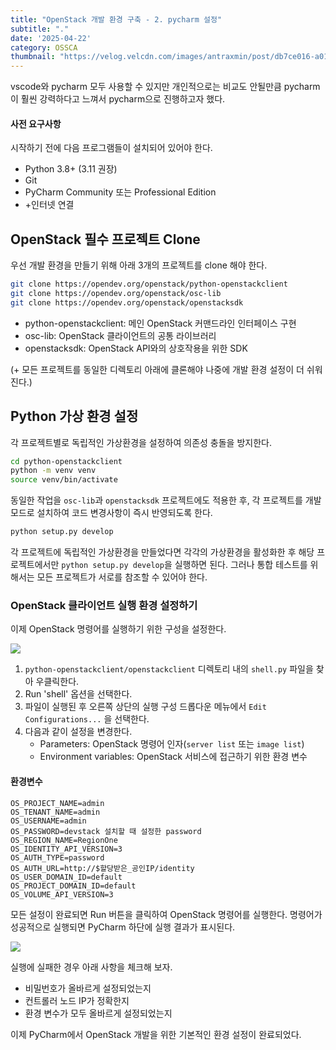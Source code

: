 ```yaml
---
title: "OpenStack 개발 환경 구축 - 2. pycharm 설정"
subtitle: "."
date: '2025-04-22'
category: OSSCA
thumbnail: "https://velog.velcdn.com/images/antraxmin/post/db7ce016-a013-490b-b70a-3a25817fa1df/image.png"
---
```


vscode와 pycharm 모두 사용할 수 있지만 개인적으로는 비교도 안될만큼 pycharm이 훨씬 강력하다고 느껴서 pycharm으로 진행하고자 했다.

#### 사전 요구사항

시작하기 전에 다음 프로그램들이 설치되어 있어야 한다. 

- Python 3.8+ (3.11 권장)
- Git
- PyCharm Community 또는 Professional Edition
- +인터넷 연결

## OpenStack 필수 프로젝트 Clone

우선 개발 환경을 만들기 위해 아래 3개의 프로젝트를 clone 해야 한다.

```bash
git clone https://opendev.org/openstack/python-openstackclient
git clone https://opendev.org/openstack/osc-lib
git clone https://opendev.org/openstack/openstacksdk
```
- python-openstackclient: 메인 OpenStack 커맨드라인 인터페이스 구현
- osc-lib: OpenStack 클라이언트의 공통 라이브러리
- openstacksdk: OpenStack API와의 상호작용을 위한 SDK

(+ 모든 프로젝트를 동일한 디렉토리 아래에 클론해야 나중에 개발 환경 설정이 더 쉬워진다.)

## Python 가상 환경 설정
각 프로젝트별로 독립적인 가상환경을 설정하여 의존성 충돌을 방지한다.

```bash
cd python-openstackclient
python -m venv venv
source venv/bin/activate
```

동일한 작업을 `osc-lib`과 `openstacksdk` 프로젝트에도 적용한 후, 각 프로젝트를 개발 모드로 설치하여 코드 변경사항이 즉시 반영되도록 한다. 

```bash
python setup.py develop
```

각 프로젝트에 독립적인 가상환경을 만들었다면 각각의 가상환경을 활성화한 후 해당 프로젝트에서만 `python setup.py develop`을 실행하면 된다. 그러나 통합 테스트를 위해서는 모든 프로젝트가 서로를 참조할 수 있어야 한다. 



### OpenStack 클라이언트 실행 환경 설정하기
이제 OpenStack 명령어를 실행하기 위한 구성을 설정한다. 

![](https://velog.velcdn.com/images/antraxmin/post/89b76f6b-fd4b-4f1d-b19e-fb6db45f7364/image.png)

1. `python-openstackclient/openstackclient` 디렉토리 내의 `shell.py` 파일을 찾아 우클릭한다. 
2. Run 'shell' 옵션을 선택한다. 
3. 파일이 실행된 후 오른쪽 상단의 실행 구성 드롭다운 메뉴에서 `Edit Configurations...` 을 선택한다. 
4. 다음과 같이 설정을 변경한다. 
   - Parameters: OpenStack 명령어 인자(`server list` 또는 `image list`)
   - Environment variables: OpenStack 서비스에 접근하기 위한 환경 변수
   
#### 환경변수 
```
OS_PROJECT_NAME=admin
OS_TENANT_NAME=admin
OS_USERNAME=admin
OS_PASSWORD=devstack 설치할 때 설정한 password
OS_REGION_NAME=RegionOne
OS_IDENTITY_API_VERSION=3
OS_AUTH_TYPE=password
OS_AUTH_URL=http://$할당받은_공인IP/identity
OS_USER_DOMAIN_ID=default
OS_PROJECT_DOMAIN_ID=default
OS_VOLUME_API_VERSION=3
```

모든 설정이 완료되면 Run 버튼을 클릭하여 OpenStack 명령어를 실행한다. 명령어가 성공적으로 실행되면 PyCharm 하단에 실행 결과가 표시된다.

![](https://velog.velcdn.com/images/antraxmin/post/b0b62df6-31ae-4dc4-aecd-4d664eee50ab/image.png)

실행에 실패한 경우 아래 사항을 체크해 보자. 
- 비밀번호가 올바르게 설정되었는지
- 컨트롤러 노드 IP가 정확한지
- 환경 변수가 모두 올바르게 설정되었는지

이제 PyCharm에서 OpenStack 개발을 위한 기본적인 환경 설정이 완료되었다. 